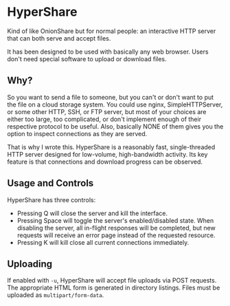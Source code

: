 # HyperShare

Kind of like OnionShare but for normal people: an interactive HTTP server that can both serve and accept files.

It has been designed to be used with basically any web browser. Users don't need special software to upload or download files.

## Why?

So you want to send a file to someone, but you can't or don't want to put the file on a cloud storage system. You could use nginx, SimpleHTTPServer, or some other HTTP, SSH, or FTP server, but most of your choices are either too large, too complicated, or don't implement enough of their respective protocol to be useful. Also, basically NONE of them gives you the option to inspect connections as they are served.

That is why I wrote this. HyperShare is a reasonably fast, single-threaded HTTP server designed for low-volume, high-bandwidth activity. Its key feature is that connections and download progress can be observed.

## Usage and Controls

HyperShare has three controls:
* Pressing Q will close the server and kill the interface.
* Pressing Space will toggle the server's enabled/disabled state. When disabling the server, all in-flight responses will be completed, but new requests will receive an error page instead of the requested resource.
* Pressing K will kill close all current connections immediately.

## Uploading

If enabled with `-u`, HyperShare will accept file uploads via POST requests. The appropriate HTML form is generated in directory listings. Files must be uploaded as `multipart/form-data`.
